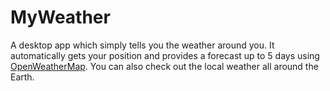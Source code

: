 # MyWeather

A desktop app which simply tells you the weather around you. It automatically gets your position and provides a forecast up to 5 days using [OpenWeatherMap](https://openweathermap.org/). You can also check out the local weather all around the Earth.
